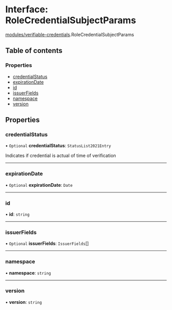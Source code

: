 # Interface: RoleCredentialSubjectParams

[modules/verifiable-credentials](../modules/modules_verifiable_credentials.md).RoleCredentialSubjectParams

## Table of contents

### Properties

- [credentialStatus](modules_verifiable_credentials.RoleCredentialSubjectParams.md#credentialstatus)
- [expirationDate](modules_verifiable_credentials.RoleCredentialSubjectParams.md#expirationdate)
- [id](modules_verifiable_credentials.RoleCredentialSubjectParams.md#id)
- [issuerFields](modules_verifiable_credentials.RoleCredentialSubjectParams.md#issuerfields)
- [namespace](modules_verifiable_credentials.RoleCredentialSubjectParams.md#namespace)
- [version](modules_verifiable_credentials.RoleCredentialSubjectParams.md#version)

## Properties

### credentialStatus

• `Optional` **credentialStatus**: `StatusList2021Entry`

Indicates if credential is actual of time of verification

___

### expirationDate

• `Optional` **expirationDate**: `Date`

___

### id

• **id**: `string`

___

### issuerFields

• `Optional` **issuerFields**: `IssuerFields`[]

___

### namespace

• **namespace**: `string`

___

### version

• **version**: `string`
